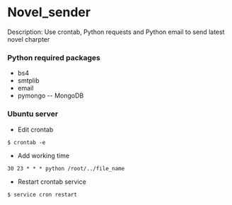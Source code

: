 # Novel_sender
Description: Use crontab, Python requests and Python email to send latest novel charpter
### Python required packages
* bs4
* smtplib
* email
* pymongo -- MongoDB  

### Ubuntu server
* Edit crontab
```
$ crontab -e
```
* Add working time
 ```
30 23 * * * python /root/../file_name
```
* Restart crontab service
```
$ service cron restart
```

